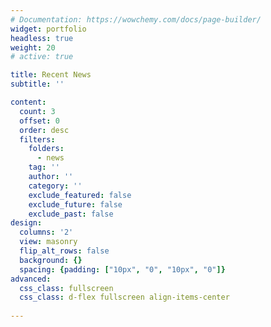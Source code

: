 ```yaml
---
# Documentation: https://wowchemy.com/docs/page-builder/
widget: portfolio
headless: true
weight: 20
# active: true

title: Recent News
subtitle: ''

content:
  count: 3
  offset: 0
  order: desc
  filters:
    folders:
      - news
    tag: ''
    author: ''
    category: ''
    exclude_featured: false
    exclude_future: false
    exclude_past: false
design:
  columns: '2'
  view: masonry
  flip_alt_rows: false
  background: {}
  spacing: {padding: ["10px", "0", "10px", "0"]}
advanced:
  css_class: fullscreen
  css_class: d-flex fullscreen align-items-center
  
---
```


